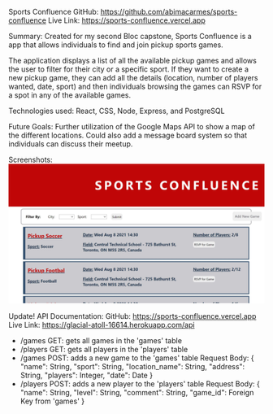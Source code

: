Sports Confluence
GitHub: https://github.com/abimacarmes/sports-confluence
Live Link: https://sports-confluence.vercel.app

Summary: Created for my second Bloc capstone, Sports Confluence is a app that allows individuals to find and join pickup sports games.

The application displays a list of all the available pickup games and allows the user to filter for their city or a specific sport. If they want to create a new pickup game, they can add all the details (location, number of players wanted, date, sport) and then individuals browsing the games can RSVP for a spot in any of the available games.

Technologies used: React, CSS, Node, Express, and PostgreSQL

Future Goals: Further utilization of the Google Maps API to show a map of the different locations. Could also add a message board system so that individuals can discuss their meetup.

Screenshots:
![image](/src/screenshots/Homepage.JPG)

Update!
API Documentation: 
GitHub: https://sports-confluence.vercel.app
Live Link: https://glacial-atoll-16614.herokuapp.com/api

- /games GET: gets all games in the 'games' table
- /players GET: gets all players in the 'players' table
- /games POST: adds a new game to the 'games' table
	Request Body:
		{
    			"name": String,
        		"sport": String,
				"location_name": String,
		        "address": String,
				"players": Integer,
		        "date": Date
		}
- /players POST: adds a new player to the 'players' table
Request Body:
		{
    			"name": String,
        		"level": String,
				"comment": String,
		        "game_id": Foreign Key from 'games'
		}